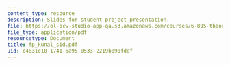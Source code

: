 ```yaml
---
content_type: resource
description: Slides for student project presentation.
file: https://ol-ocw-studio-app-qa.s3.amazonaws.com/courses/6-895-theory-of-parallel-systems-sma-5509-fall-2003/c4831c1017416a9505332219b090fdef_fp_kunal_sid.pdf
file_type: application/pdf
resourcetype: Document
title: fp_kunal_sid.pdf
uid: c4831c10-1741-6a95-0533-2219b090fdef
---
```

